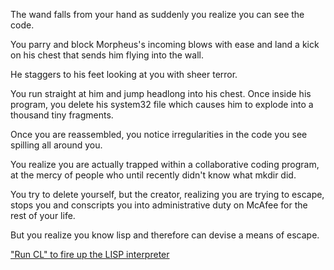 The wand falls from your hand as suddenly you realize you can see the code.

You parry and block Morpheus's incoming blows with ease and land a kick on
his chest that sends him flying into the wall.

He staggers to his feet looking at you with sheer terror.

You run straight at him and jump headlong into his chest.  Once inside his
program, you delete his system32 file which causes him to explode into a
thousand tiny fragments.

Once you are reassembled, you notice irregularities in the code you see
spilling all around you.

You realize you are actually trapped within a collaborative coding program,
at the mercy of people who until recently didn't know what mkdir did.

You try to delete yourself, but the creator, realizing you are trying to escape,
stops you and conscripts you into administrative duty on McAfee for the rest of
your life.

But you realize you know lisp and therefore can devise a means of escape.

["Run CL" to fire up the LISP interpreter](../../lisp/lisp.md)
